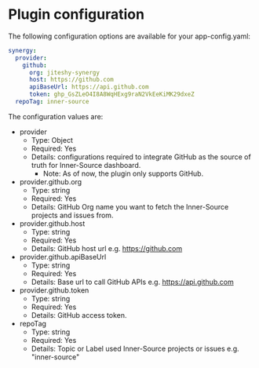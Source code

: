 # Plugin configuration

The following configuration options are available for your app-config.yaml:

```yaml
synergy:
  provider:
    github:
      org: jiteshy-synergy
      host: https://github.com
      apiBaseUrl: https://api.github.com
      token: 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
  repoTag: inner-source
```

The configuration values are:

- provider
  - Type: Object
  - Required: Yes
  - Details: configurations required to integrate GitHub as the source of truth for Inner-Source dashboard.
    - Note: As of now, the plugin only supports GitHub.
- provider.github.org
  - Type: string
  - Required: Yes
  - Details: GitHub Org name you want to fetch the Inner-Source projects and issues from.
- provider.github.host
  - Type: string
  - Required: Yes
  - Details: GitHub host url e.g. https://github.com
- provider.github.apiBaseUrl
  - Type: string
  - Required: Yes
  - Details: Base url to call GitHub APIs e.g. https://api.github.com
- provider.github.token
  - Type: string
  - Required: Yes
  - Details: GitHub access token.
- repoTag
  - Type: string
  - Required: Yes
  - Details: Topic or Label used Inner-Source projects or issues e.g. "inner-source"